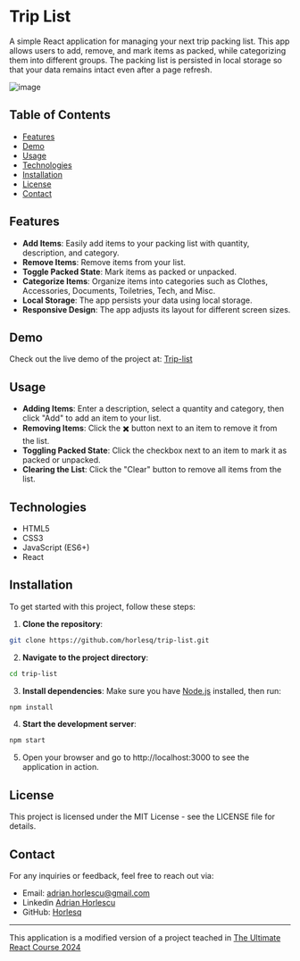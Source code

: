 # Trip List

A simple React application for managing your next trip packing list. This app allows users to add, remove, and mark items as packed, while categorizing them into different groups. The packing list is persisted in local storage so that your data remains intact even after a page refresh.

![image](https://github.com/user-attachments/assets/607a49b0-b23b-46f2-b9af-80fb91e5e75d)


## Table of Contents

- [Features](#features)
- [Demo](#demo)
- [Usage](#usage)
- [Technologies](#technologies)
- [Installation](#installation)
- [License](#license)
- [Contact](#contact)


## Features

- **Add Items**: Easily add items to your packing list with quantity, description, and category.
- **Remove Items**: Remove items from your list.
- **Toggle Packed State**: Mark items as packed or unpacked.
- **Categorize Items**: Organize items into categories such as Clothes, Accessories, Documents, Toiletries, Tech, and Misc.
- **Local Storage**: The app persists your data using local storage.
- **Responsive Design**: The app adjusts its layout for different screen sizes.

## Demo

Check out the live demo of the project at: [Trip-list](https://trip-list-horly.netlify.app/)

## Usage

- **Adding Items**: Enter a description, select a quantity and category, then click "Add" to add an item to your list.
- **Removing Items**: Click the ✖️ button next to an item to remove it from the list.
- **Toggling Packed State**: Click the checkbox next to an item to mark it as packed or unpacked.
- **Clearing the List**: Click the "Clear" button to remove all items from the list.

## Technologies

- HTML5
- CSS3
- JavaScript (ES6+)
- React

## Installation

To get started with this project, follow these steps:
1. **Clone the repository**:
```bash
git clone https://github.com/horlesq/trip-list.git
```
2. **Navigate to the project directory**:
```bash
cd trip-list
```
3. **Install dependencies**: Make sure you have [Node.js](https://nodejs.org/en) installed, then run:
```bash
npm install
```
4. **Start the development server**: 
```bash
npm start
```
5. Open your browser and go to http://localhost:3000 to see the application in action.

## License
This project is licensed under the MIT License - see the LICENSE file for details.

## Contact

For any inquiries or feedback, feel free to reach out via:

- Email: adrian.horlescu@gmail.com
- Linkedin [Adrian Horlescu](https://www.linkedin.com/in/adrian-horlescu/)
- GitHub: [Horlesq](https://github.com/horlesq)

---

This application is a modified version of a project teached in [The Ultimate React Course 2024](https://www.udemy.com/course/the-ultimate-react-course)
